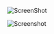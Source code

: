 
![ScreenShot](https://raw.github.com/ibuu31/weather_app/master/C:\Users\91760\Pictures\screenshot_image\Screenshot_1)

![Screenshot](screenshot.png)

